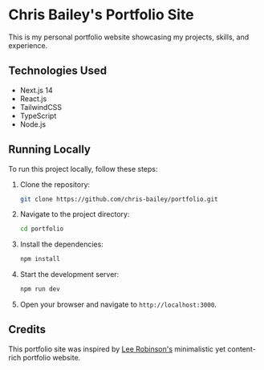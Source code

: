# Chris Bailey's Portfolio Site
This is my personal portfolio website showcasing my projects, skills, and experience.

## Technologies Used
- Next.js 14
- React.js
- TailwindCSS
- TypeScript
- Node.js

## Running Locally
To run this project locally, follow these steps:

1. Clone the repository:
   ```bash
   git clone https://github.com/chris-bailey/portfolio.git
   ```
2. Navigate to the project directory:
   ```bash
   cd portfolio
   ```
3. Install the dependencies:
   ```bash
   npm install
   ```
4. Start the development server:
   ```bash
   npm run dev
   ```
5. Open your browser and navigate to `http://localhost:3000`.

## Credits
This portfolio site was inspired by [Lee Robinson's](https://leerob.io/) minimalistic yet content-rich portfolio website.
